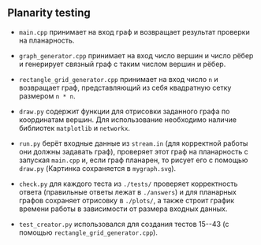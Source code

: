 ## Planarity testing

+ `main.cpp` принимает на вход граф и возвращает результат проверки на планарность.

+ `graph_generator.cpp` принимает на вход число вершин и число рёбер и генерирует связный граф с таким числом вершин и рёбер.

+ `rectangle_grid_generator.cpp` принимает на вход число `n` и возвращает граф, представляющий из себя квадратную сетку размером `n * n`.

+ `draw.py` содержит функции для отрисовки заданного графа по координатам вершин. Для использование необходимо наличие библиотек `matplotlib` и `networkx`.

+ `run.py` берёт входные данные из `stream.in` (для корректной работы они должны задавать граф), проверяет этот граф на планарность с запуская `main.cpp` и, если граф планарен, то рисует его с помощью `draw.py` (Картинка сохраняется в `mygraph.svg`). 

+ `check.py` для каждого теста из `./tests/` проверяет корректность ответа (правильные ответы лежат в `./answers`) и для планарных графов сохраняет отрисовку в `./plots/`, а также строит график времени работы в зависимости от размера входных данных.

+ `test_creator.py` использовался для создания тестов 15--43 (с помощью `rectangle_grid_generator.cpp`).
